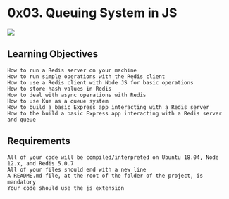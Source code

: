 # 0x03. Queuing System in JS

![](https://s3.amazonaws.com/alx-intranet.hbtn.io/uploads/medias/2020/1/1486e02a78cdf7b4557c.png?X-Amz-Algorithm=AWS4-HMAC-SHA256&X-Amz-Credential=AKIARDDGGGOUSBVO6H7D%2F20230929%2Fus-east-1%2Fs3%2Faws4_request&X-Amz-Date=20230929T164807Z&X-Amz-Expires=86400&X-Amz-SignedHeaders=host&X-Amz-Signature=d6d980ef24a8227a144910dfa006877eccca5503b8417cc1d3f9f5557976d4a1)

## Learning Objectives

    How to run a Redis server on your machine
    How to run simple operations with the Redis client
    How to use a Redis client with Node JS for basic operations
    How to store hash values in Redis
    How to deal with async operations with Redis
    How to use Kue as a queue system
    How to build a basic Express app interacting with a Redis server
    How to the build a basic Express app interacting with a Redis server and queue

## Requirements

    All of your code will be compiled/interpreted on Ubuntu 18.04, Node 12.x, and Redis 5.0.7
    All of your files should end with a new line
    A README.md file, at the root of the folder of the project, is mandatory
    Your code should use the js extension

